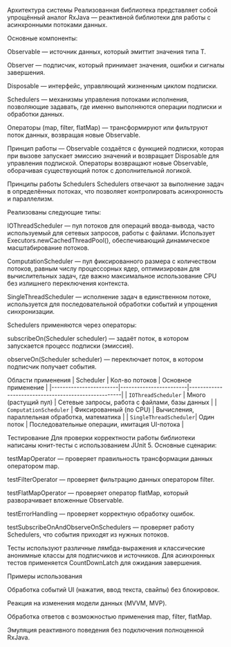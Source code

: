 Архитектура системы
Реализованная библиотека представляет собой упрощённый аналог RxJava — реактивной библиотеки для работы с асинхронными потоками данных.

Основные компоненты:

Observable<T> — источник данных, который эмиттит значения типа T.

Observer<T> — подписчик, который принимает значения, ошибки и сигналы завершения.

Disposable — интерфейс, управляющий жизненным циклом подписки.

Schedulers — механизмы управления потоками исполнения, позволяющие задавать, где именно выполняются операции подписки и обработки данных.

Операторы (map, filter, flatMap) — трансформируют или фильтруют поток данных, возвращая новые Observable.

Принцип работы — Observable создаётся с функцией подписки, которая при вызове запускает эмиссию значений и возвращает Disposable для управления подпиской. Операторы возвращают новые Observable, оборачивая существующий поток с дополнительной логикой.



Принципы работы Schedulers
Schedulers отвечают за выполнение задач в определённых потоках, что позволяет контролировать асинхронность и параллелизм.

Реализованы следующие типы:

IOThreadScheduler — пул потоков для операций ввода-вывода, часто используемый для сетевых запросов, работы с файлами. Использует Executors.newCachedThreadPool(), обеспечивающий динамическое масштабирование потоков.

ComputationScheduler — пул фиксированного размера с количеством потоков, равным числу процессорных ядер, оптимизирован для вычислительных задач, где важно максимальное использование CPU без излишнего переключения контекста.

SingleThreadScheduler — исполнение задач в единственном потоке, используется для последовательной обработки событий и упрощения синхронизации.

Schedulers применяются через операторы:

subscribeOn(Scheduler scheduler) — задаёт поток, в котором запускается процесс подписки (эмиссия).

observeOn(Scheduler scheduler) — переключает поток, в котором подписчик получает события.

Области применения
| Scheduler              | Кол-во потоков         | Основное применение                                |
|------------------------|------------------------|-----------------------------------------------------|
| `IOThreadScheduler`    | Много (растущий пул)   | Сетевые запросы, работа с файлами, базы данных     |
| `ComputationScheduler` | Фиксированный (по CPU) | Вычисления, параллельная обработка, математика     |
| `SingleThreadScheduler`| Один поток             | Последовательные операции, имитация UI-потока      |



Тестирование
Для проверки корректности работы библиотеки написаны юнит-тесты с использованием JUnit 5. Основные сценарии:

testMapOperator — проверяет правильность трансформации данных оператором map.

testFilterOperator — проверяет фильтрацию данных оператором filter.

testFlatMapOperator — проверяет оператор flatMap, который разворачивает вложенные Observable.

testErrorHandling — проверяет корректную обработку ошибок.

testSubscribeOnAndObserveOnSchedulers — проверяет работу Schedulers, что события приходят из нужных потоков.

Тесты используют различные лямбда-выражения и классические анонимные классы для подписчиков и источников. Для асинхронных тестов применяется CountDownLatch для ожидания завершения.



Примеры использования

Обработка событий UI (нажатия, ввод текста, свайпы) без блокировок.

Реакция на изменения модели данных (MVVM, MVP).

Обработка ответов с возможностью применения map, filter, flatMap.

Эмуляция реактивного поведения без подключения полноценной RxJava.
